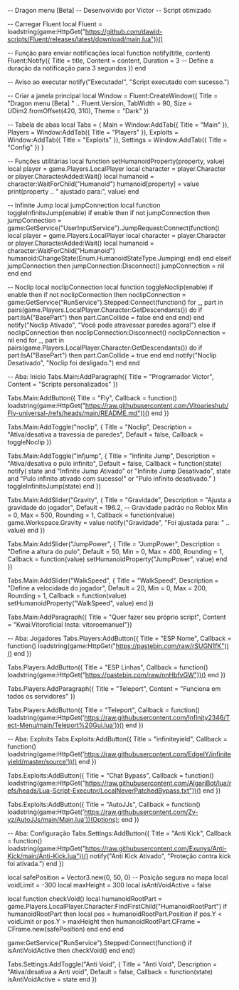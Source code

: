 -- Dragon menu [Beta]
-- Desenvolvido por Victor 
-- Script otimizado 

-- Carregar Fluent
local Fluent = loadstring(game:HttpGet("https://github.com/dawid-scripts/Fluent/releases/latest/download/main.lua"))()

-- Função para enviar notificações
local function notify(title, content)
    Fluent:Notify({
        Title = title,
        Content = content,
        Duration = 3 -- Define a duração da notificação para 3 segundos
    })
end

-- Aviso ao executar
notify("Executado!", "Script executado com sucesso.")

-- Criar a janela principal
local Window = Fluent:CreateWindow({
    Title = "Dragon menu [Beta] " .. Fluent.Version,
    TabWidth = 90,
    Size = UDim2.fromOffset(420, 310),
    Theme = "Dark"
})

-- Tabela de abas
local Tabs = {
    Main = Window:AddTab({ Title = "Main" }),
    Players = Window:AddTab({ Title = "Players" }),
    Exploits = Window:AddTab({ Title = "Exploits" }),
    Settings = Window:AddTab({ Title = "Config" })
}

-- Funções utilitárias
local function setHumanoidProperty(property, value)
    local player = game.Players.LocalPlayer
    local character = player.Character or player.CharacterAdded:Wait()
    local humanoid = character:WaitForChild("Humanoid")
    humanoid[property] = value
    print(property .. " ajustado para:", value)
end

-- Infinite Jump
local jumpConnection
local function toggleInfiniteJump(enable)
    if enable then
        if not jumpConnection then
            jumpConnection = game:GetService("UserInputService").JumpRequest:Connect(function()
                local player = game.Players.LocalPlayer
                local character = player.Character or player.CharacterAdded:Wait()
                local humanoid = character:WaitForChild("Humanoid")
                humanoid:ChangeState(Enum.HumanoidStateType.Jumping)
            end)
        end
    elseif jumpConnection then
        jumpConnection:Disconnect()
        jumpConnection = nil
    end
end

-- Noclip
local noclipConnection
local function toggleNoclip(enable)
    if enable then
        if not noclipConnection then
            noclipConnection = game:GetService("RunService").Stepped:Connect(function()
                for _, part in pairs(game.Players.LocalPlayer.Character:GetDescendants()) do
                    if part:IsA("BasePart") then
                        part.CanCollide = false
                    end
                end
            end)
        end
        notify("Noclip Ativado", "Você pode atravessar paredes agora!")
    else
        if noclipConnection then
            noclipConnection:Disconnect()
            noclipConnection = nil
        end
        for _, part in pairs(game.Players.LocalPlayer.Character:GetDescendants()) do
            if part:IsA("BasePart") then
                part.CanCollide = true
            end
        end
        notify("Noclip Desativado", "Noclip foi desligado.")
    end
end

-- Aba: Início
Tabs.Main:AddParagraph({ Title = "Programador Victor", Content = "Scripts personalizados" })

Tabs.Main:AddButton({
    Title = "Fly",
    Callback = function()
        loadstring(game:HttpGet("https://raw.githubusercontent.com/Vitoarieshub/Fly-universal-/refs/heads/main/README.md"))()
    end
})

Tabs.Main:AddToggle("noclip", {
    Title = "Noclip",
    Description = "Ativa/desativa a travessia de paredes",
    Default = false,
    Callback = toggleNoclip
})

Tabs.Main:AddToggle("infjump", {
    Title = "Infinite Jump",
    Description = "Ativa/desativa o pulo infinito",
    Default = false,
    Callback = function(state)
        notify(
            state and "Infinite Jump Ativado" or "Infinite Jump Desativado", 
            state and "Pulo infinito ativado com sucesso!" or "Pulo infinito desativado."
        )
        toggleInfiniteJump(state)
    end
})

Tabs.Main:AddSlider("Gravity", {
    Title = "Gravidade",
    Description = "Ajusta a gravidade do jogador",
    Default = 196.2, -- Gravidade padrão no Roblox
    Min = 0,
    Max = 500,
    Rounding = 1,
    Callback = function(value)
        game.Workspace.Gravity = value
        notify("Gravidade", "Foi ajustada para: " .. value)
    end
})

Tabs.Main:AddSlider("JumpPower", {
    Title = "JumpPower",
    Description = "Define a altura do pulo",
    Default = 50,
    Min = 0,
    Max = 400,
    Rounding = 1,
    Callback = function(value)
        setHumanoidProperty("JumpPower", value)
    end
})

Tabs.Main:AddSlider("WalkSpeed", {
    Title = "WalkSpeed",
    Description = "Define a velocidade do jogador",
    Default = 20,
    Min = 0,
    Max = 200,
    Rounding = 1,
    Callback = function(value)
        setHumanoidProperty("WalkSpeed", value)
    end
})

Tabs.Main:AddParagraph({ Title = "Quer fazer seu próprio script", Content = "Kwai:Vitoroficial Insta: vitoroemanuel"})

-- Aba: Jogadores
Tabs.Players:AddButton({
    Title = "ESP Nome",
    Callback = function()
        loadstring(game:HttpGet("https://pastebin.com/raw/rSUGN1fK"))()
    end
})

Tabs.Players:AddButton({
    Title = "ESP Linhas",
    Callback = function()
        loadstring(game:HttpGet("https://pastebin.com/raw/nnHbfvGW"))()
    end
})

Tabs.Players:AddParagraph({ Title = "Teleport", Content = "Funciona em todos os servidores" })

Tabs.Players:AddButton({
    Title = "Teleport",
    Callback = function()
        loadstring(game:HttpGet('https://raw.githubusercontent.com/Infinity2346/Tect-Menu/main/Teleport%20Gui.lua'))()
    end
})

-- Aba: Exploits
Tabs.Exploits:AddButton({
    Title = "infiniteyield",
    Callback = function()
        loadstring(game:HttpGet('https://raw.githubusercontent.com/EdgeIY/infiniteyield/master/source'))()
    end
})

Tabs.Exploits:AddButton({
    Title = "Chat Bypass",
    Callback = function()
        loadstring(game:HttpGet("https://raw.githubusercontent.com/AlgariBot/lua/refs/heads/Lua-Script-Executor/LocalNeverPatchedBypass.txt"))()
    end
})

Tabs.Exploits:AddButton({
    Title = "AutoJJs",
    Callback = function()
        loadstring(game:HttpGet('https://raw.githubusercontent.com/Zv-yz/AutoJJs/main/Main.lua'))(Options);
    end
})

-- Aba: Configuração
Tabs.Settings:AddButton({
    Title = "Anti Kick",
    Callback = function()
        loadstring(game:HttpGet("https://raw.githubusercontent.com/Exunys/Anti-Kick/main/Anti-Kick.lua"))()
        notify("Anti Kick Ativado", "Proteção contra kick foi ativada.")
    end
})

local safePosition = Vector3.new(0, 50, 0) -- Posição segura no mapa
local voidLimit = -300
local maxHeight = 300
local isAntiVoidActive = false

local function checkVoid()
    local humanoidRootPart = game.Players.LocalPlayer.Character:FindFirstChild("HumanoidRootPart")
    if humanoidRootPart then
        local pos = humanoidRootPart.Position
        if pos.Y < voidLimit or pos.Y > maxHeight then
            humanoidRootPart.CFrame = CFrame.new(safePosition)
        end
    end
end

game:GetService("RunService").Stepped:Connect(function()
    if isAntiVoidActive then
        checkVoid()
    end
end)

Tabs.Settings:AddToggle("Anti Void", {
    Title = "Anti Void",
    Description = "Ativa/desativa a Anti void",
    Default = false,
    Callback = function(state)
        isAntiVoidActive = state
    end
})
